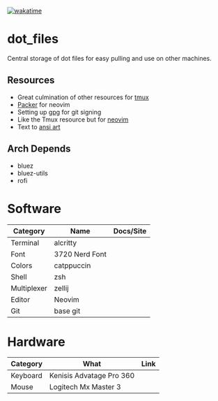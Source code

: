 [![wakatime](https://wakatime.com/badge/github/RemoteRabbit/dot_files.svg)](https://wakatime.com/badge/github/RemoteRabbit/dot_files)

# dot_files
Central storage of dot files for easy pulling and use on other machines.

## Resources
- Great culmination of other resources for [tmux](https://github.com/rothgar/awesome-tmux#plugins)
- [Packer](https://github.com/wbthomason/packer.nvim) for neovim
- Setting up [gpg](https://gist.github.com/ankurk91/c4f0e23d76ef868b139f3c28bde057fc) for git signing
- Like the Tmux resource but for [neovim](https://github.com/rockerBOO/awesome-neovim)
- Text to [ansi art](https://patorjk.com/software/taag/#p=display&f=ANSI%20Shadow&t=dotfiles)

## Arch Depends
- bluez
- bluez-utils
- rofi

# Software

| Category | Name | Docs/Site |
| -------- | ---- | --------- |
| Terminal | alcritty |  |
| Font | 3720 Nerd Font |  |
| Colors | catppuccin |  |
| Shell | zsh |  |
| Multiplexer | zellij |  |
| Editor | Neovim |  |
| Git | base git |  |

# Hardware

| Category | What | Link |
| -------- | ---- | ---- |
| Keyboard | Kenisis Advatage Pro 360 |  |
| Mouse | Logitech Mx Master 3 | |


